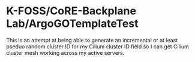 # K-FOSS/CoRE-Backplane Lab/ArgoGOTemplateTest

This is an attempt at being able to generate an incremental or at least pseduo random cluster ID for my Cilium cluster ID field so I can get Cilium cluster mesh working across my active servers.